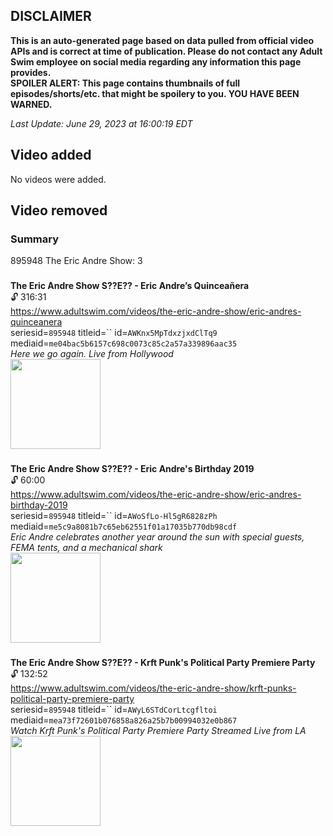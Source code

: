 ## DISCLAIMER
**This is an auto-generated page based on data pulled from official video APIs and is correct at time of publication. Please do not contact any Adult Swim employee on social media regarding any information this page provides.**  
**SPOILER ALERT: This page contains thumbnails of full episodes/shorts/etc. that might be spoilery to you. YOU HAVE BEEN WARNED.**  

_Last Update: June 29, 2023 at 16:00:19 EDT_
## Video added
No videos were added.  
## Video removed
### Summary
895948 The Eric Andre Show: 3  
### 
**The Eric Andre Show S??E?? - Eric Andre’s Quinceañera**  
 🔓 316:31  
https://www.adultswim.com/videos/the-eric-andre-show/eric-andres-quinceanera  
seriesid=`895948` titleid=`` id=`AWKnx5MpTdxzjxdClTq9` mediaid=`me04bac5b6157c698c0073c85c2a57a339896aac35`  
_Here we go again. Live from Hollywood_  
<a href="https://i.cdn.turner.com/adultswim/big/image-upload/thumbnails/thumb-2_image-15232332699432.png"><img src="https://i.cdn.turner.com/adultswim/big/image-upload/thumbnails/thumb-2_image-15232332699432.png" height="144px" /></a>
### 
**The Eric Andre Show S??E?? - Eric Andre's Birthday 2019**  
 🔓 60:00  
https://www.adultswim.com/videos/the-eric-andre-show/eric-andres-birthday-2019  
seriesid=`895948` titleid=`` id=`AWoSfLo-Hl5gR6828zPh` mediaid=`me5c9a8081b7c65eb62551f01a17035b770db98cdf`  
_Eric Andre celebrates another year around the sun with special guests, FEMA tents, and a mechanical shark_  
<a href="https://i.cdn.turner.com/adultswim/big/image-upload/thumbnails/thumb-2_image-15553553413862.jpg"><img src="https://i.cdn.turner.com/adultswim/big/image-upload/thumbnails/thumb-2_image-15553553413862.jpg" height="144px" /></a>
### 
**The Eric Andre Show S??E?? - Krft Punk's Political Party Premiere Party**  
 🔓 132:52  
https://www.adultswim.com/videos/the-eric-andre-show/krft-punks-political-party-premiere-party  
seriesid=`895948` titleid=`` id=`AWyL6STdCorLtcgfltoi` mediaid=`mea73f72601b076858a826a25b7b00994032e0b867`  
_Watch Krft Punk's Political Party Premiere Party Streamed Live from LA_  
<a href="https://media.cdn.adultswim.com/uploads/20200304/thumbnails/2_20341633483-KrftPunksPoliticalPartyPremiereParty.jpg"><img src="https://media.cdn.adultswim.com/uploads/20200304/thumbnails/2_20341633483-KrftPunksPoliticalPartyPremiereParty.jpg" height="144px" /></a>
